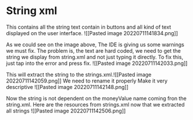 # String xml
This contains all the string text contain in buttons and all kind of text displayed on the user interface.
![[Pasted image 20220711141834.png]]

As we could see on the image above, The IDE is giving us some warnings we must fix. The problem is, the text are hard coded, we need to get the string we display from string.xml and not just typing it directly. To fix this, just tap into the error and press fix.
![[Pasted image 20220711142033.png]]

This will extract the string to the strings.xml.![[Pasted image 20220711142059.png]]
We need to rename it properly Make it very descriptive
![[Pasted image 20220711142148.png]]

Now the string is not dependent on the moneyValue name coming fron the string.xml. Here are the resources from strings.xml now that we extracted all strings
![[Pasted image 20220711142506.png]]
